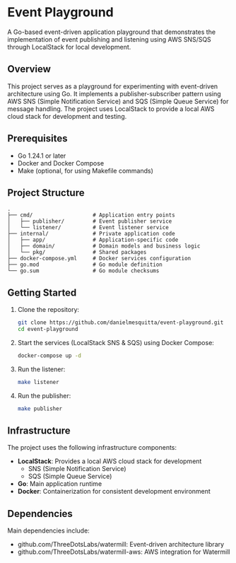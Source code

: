 # Event Playground

A Go-based event-driven application playground that demonstrates the implementation of event publishing and listening using AWS SNS/SQS through LocalStack for local development.

## Overview

This project serves as a playground for experimenting with event-driven architecture using Go. It implements a publisher-subscriber pattern using AWS SNS (Simple Notification Service) and SQS (Simple Queue Service) for message handling. The project uses LocalStack to provide a local AWS cloud stack for development and testing.

## Prerequisites

- Go 1.24.1 or later
- Docker and Docker Compose
- Make (optional, for using Makefile commands)

## Project Structure

```
.
├── cmd/                   # Application entry points
│   ├── publisher/         # Event publisher service
│   └── listener/          # Event listener service
├── internal/              # Private application code
│   ├── app/               # Application-specific code
│   ├── domain/            # Domain models and business logic
│   └── pkg/               # Shared packages
├── docker-compose.yml     # Docker services configuration
├── go.mod                 # Go module definition
└── go.sum                 # Go module checksums
```

## Getting Started

1. Clone the repository:

   ```bash
   git clone https://github.com/danielmesquitta/event-playground.git
   cd event-playground
   ```

2. Start the services (LocalStack SNS & SQS) using Docker Compose:

   ```bash
   docker-compose up -d
   ```

3. Run the listener:

   ```bash
   make listener
   ```

4. Run the publisher:

   ```bash
   make publisher
   ```

## Infrastructure

The project uses the following infrastructure components:

- **LocalStack**: Provides a local AWS cloud stack for development
  - SNS (Simple Notification Service)
  - SQS (Simple Queue Service)
- **Go**: Main application runtime
- **Docker**: Containerization for consistent development environment

## Dependencies

Main dependencies include:

- github.com/ThreeDotsLabs/watermill: Event-driven architecture library
- github.com/ThreeDotsLabs/watermill-aws: AWS integration for Watermill
